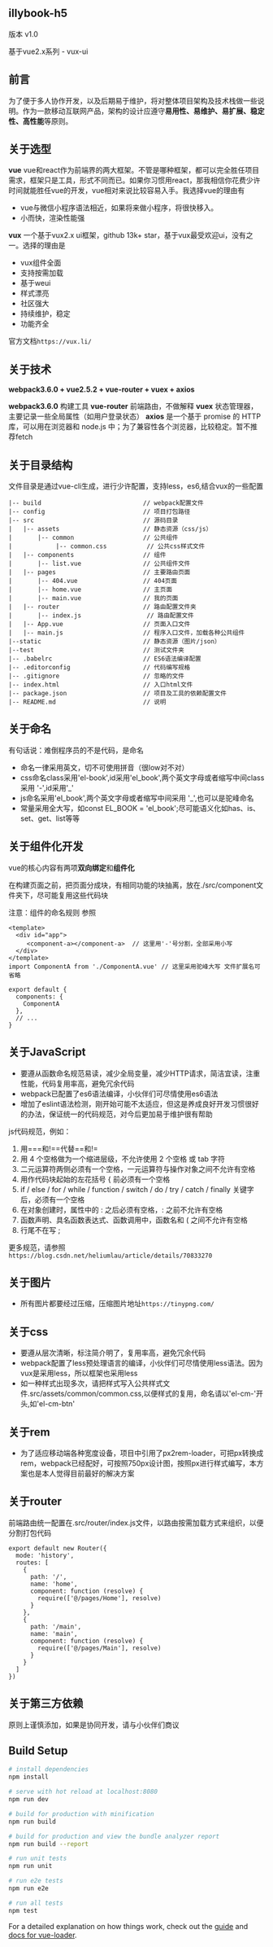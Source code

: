 illybook-h5
-----------
版本 v1.0

基于vue2.x系列 - vux-ui 

前言
--
为了便于多人协作开发，以及后期易于维护，将对整体项目架构及技术栈做一些说明。作为一款移动互联网产品，架构的设计应遵守**易用性、易维护、易扩展、稳定性、高性能**等原则。

关于选型
----
**vue**  vue和react作为前端界的两大框架。不管是哪种框架，都可以完全胜任项目需求，框架只是工具，形式不同而已。如果你习惯用react，那我相信你花费少许时间就能胜任vue的开发，vue相对来说比较容易入手。我选择vue的理由有

 - vue与微信小程序语法相近，如果将来做小程序，将很快移入。
 - 小而快，渲染性能强

**vux** 一个基于vux2.x ui框架，github 13k+ star，基于vux最受欢迎ui，没有之一。选择的理由是

 - vux组件全面
 - 支持按需加载
 - 基于weui
 - 样式漂亮
 - 社区强大
 - 持续维护，稳定
 - 功能齐全

官方文档`https://vux.li/`

关于技术
----
**webpack3.6.0 + vue2.5.2 + vue-router + vuex + axios**

**webpack3.6.0** 构建工具
**vue-router** 前端路由，不做解释
**vuex** 状态管理器，主要记录一些全局属性（如用户登录状态）
**axios** 是一个基于 promise 的 HTTP 库，可以用在浏览器和 node.js 中；为了兼容性各个浏览器，比较稳定。暂不推荐fetch

关于目录结构
------
文件目录是通过vue-cli生成，进行少许配置，支持less，es6,结合vux的一些配置

    |-- build                            // webpack配置文件
    |-- config                           // 项目打包路径
    |-- src                              // 源码目录
    |   |-- assets                       // 静态资源（css/js）
    |       |-- common                   // 公共组件
    |            |-- common.css           // 公共css样式文件
    |   |-- components                   // 组件
    |       |-- list.vue           	     // 公共组件文件
    |   |-- pages                   	 // 主要路由页面
    |       |-- 404.vue                  // 404页面
    |       |-- home.vue                 // 主页面
    |       |-- main.vue                 // 我的页面
    |   |-- router                   	 // 路由配置文件夹
    |       |-- index.js                  // 路由配置文件
    |   |-- App.vue                      // 页面入口文件
    |   |-- main.js                      // 程序入口文件，加载各种公共组件
    |--static                            // 静态资源（图片/json）
    |--test                              // 测试文件夹
    |-- .babelrc                         // ES6语法编译配置
    |-- .editorconfig                    // 代码编写规格
    |-- .gitignore                       // 忽略的文件
    |-- index.html                       // 入口html文件
    |-- package.json                     // 项目及工具的依赖配置文件
    |-- README.md                        // 说明

关于命名
----
有句话说：难倒程序员的不是代码，是命名

 - 命名一律采用英文，切不可使用拼音（很low对不对）
 - css命名class采用'el-book',id采用'el_book',两个英文字母或者缩写中间class采用 '-',id采用'_'
 - js命名采用'el_book',两个英文字母或者缩写中间采用 '_',也可以是驼峰命名
 - 常量采用全大写，如const EL_BOOK = 'el_book';尽可能语义化如has、is、set、get、list等等

关于组件化开发
-------
vue的核心内容有两项**双向绑定**和**组件化**

在构建页面之前，把页面分成块，有相同功能的块抽离，放在./src/component文件夹下，尽可能复用这些代码块

注意：组件的命名规则 参照

    <template>
      <div id="app">
         <component-a></component-a>  // 这里用'-'号分割，全部采用小写
      </div>
    </template>
    import ComponentA from './ComponentA.vue' // 这里采用驼峰大写 文件扩展名可省略
    
    export default {
      components: {
        ComponentA
      },
      // ...
    }

关于JavaScript
------------

 - 要遵从函数命名规范易读，减少全局变量，减少HTTP请求，简洁宜读，注重性能，代码复用率高，避免冗余代码
 - webpack已配置了es6语法编译，小伙伴们可尽情使用es6语法
 - 增加了eslint语法检测，刚开始可能不太适应，但这是养成良好开发习惯很好的办法，保证统一的代码规范，对今后更加易于维护很有帮助

js代码规范，例如：

 1. 用===和!==代替==和!=
 2. 用 4 个空格做为一个缩进层级，不允许使用 2 个空格 或 tab 字符
 3. 二元运算符两侧必须有一个空格，一元运算符与操作对象之间不允许有空格
 4. 用作代码块起始的左花括号 { 前必须有一个空格
 5. if / else / for / while / function / switch / do / try / catch /
    finally 关键字后，必须有一个空格
 6. 在对象创建时，属性中的 : 之后必须有空格，: 之前不允许有空格
 7. 函数声明、具名函数表达式、函数调用中，函数名和 ( 之间不允许有空格
 8. 行尾不在写 ;

更多规范，请参照`https://blog.csdn.net/heliumlau/article/details/70833270`

关于图片
-----

 - 所有图片都要经过压缩，压缩图片地址`https://tinypng.com/`

关于css
-----

 - 要遵从层次清晰，标注简介明了，复用率高，避免冗余代码
 - webpack配置了less预处理语言的编译，小伙伴们可尽情使用less语法。因为vux是采用less，所以框架也采用less
 - 如一种样式出现多次，请把样式写入公共样式文件.src/assets/common/common.css,以便样式的复用，命名请以'el-cm-'开头,如'el-cm-btn'

关于rem
-----

- 为了适应移动端各种宽度设备，项目中引用了px2rem-loader，可把px转换成rem，webpack已经配好，可按照750px设计图，按照px进行样式编写，本方案也是本人觉得目前最好的解决方案


关于router
--------
前端路由统一配置在.src/router/index.js文件，以路由按需加载方式来组织，以便分割打包代码

    export default new Router({
      mode: 'history',
      routes: [
        {
          path: '/',
          name: 'home',
          component: function (resolve) {
            require(['@/pages/Home'], resolve)
          }
        },
        {
          path: '/main',
          name: 'main',
          component: function (resolve) {
            require(['@/pages/Main'], resolve)
          }
        }
      ]
    })

关于第三方依赖
-------
原则上谨慎添加，如果是协同开发，请与小伙伴们商议


## Build Setup

``` bash
# install dependencies
npm install

# serve with hot reload at localhost:8080
npm run dev

# build for production with minification
npm run build

# build for production and view the bundle analyzer report
npm run build --report

# run unit tests
npm run unit

# run e2e tests
npm run e2e

# run all tests
npm test
```

For a detailed explanation on how things work, check out the [guide](http://vuejs-templates.github.io/webpack/) and [docs for vue-loader](http://vuejs.github.io/vue-loader).
